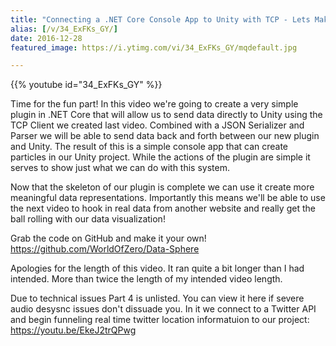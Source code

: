 ```yaml
---
title: "Connecting a .NET Core Console App to Unity with TCP - Lets Make Data Sphere - Part 3"
alias: [/v/34_ExFKs_GY/]
date: 2016-12-28
featured_image: https://i.ytimg.com/vi/34_ExFKs_GY/mqdefault.jpg

---
```


{{% youtube id="34_ExFKs_GY" %}}

Time for the fun part! In this video we're going to create a very simple plugin in .NET Core that will allow us to send data directly to Unity using the TCP Client we created last video. Combined with a JSON Serializer and Parser we will be able to send data back and forth between our new plugin and Unity. The result of this is a simple console app that can create particles in our Unity project. While the actions of the plugin are simple it serves to show just what we can do with this system.

Now that the skeleton of our plugin is complete we can use it create more meaningful data representations. Importantly this means we'll be able to use the next video to hook in real data from another website and really get the ball rolling with our data visualization!

Grab the code on GitHub and make it your own! https://github.com/WorldOfZero/Data-Sphere

Apologies for the length of this video. It ran quite a bit longer than I had intended. More than twice the length of my intended video length.

Due to technical issues Part 4 is unlisted. You can view it here if severe audio desysnc issues don't dissuade you. In it we connect to a Twitter API and begin funneling real time twitter location informatuion to our project: https://youtu.be/EkeJ2trQPwg